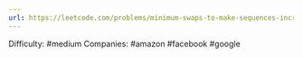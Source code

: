 ```yaml
---
url: https://leetcode.com/problems/minimum-swaps-to-make-sequences-increasing
---
```


Difficulty: #medium
Companies: #amazon #facebook #google